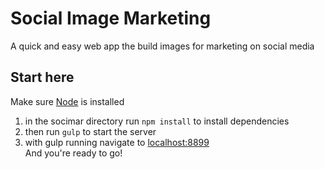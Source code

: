 # Social Image Marketing #

A quick and easy web app the build images for marketing on social media

## Start here ##
Make sure [Node](http://nodejs.org/) is installed <br>
1. in the socimar directory run `npm install` to install dependencies 
2. then run `gulp` to start the server
3. with gulp running navigate to [localhost:8899](http://localhost:8899) <br>
And you're ready to go!

